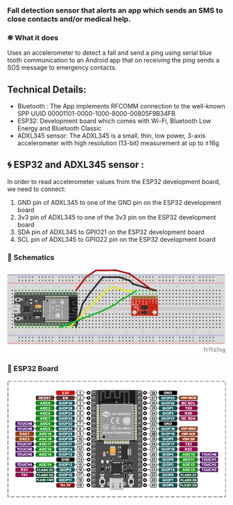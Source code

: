 ### Fall detection sensor that alerts an app which sends an SMS to close contacts and/or medical help.
### ❄ What it does
Uses an accelerometer to detect a fall and send a ping using serial blue tooth communication to an Android app that on receiving the ping sends a SOS message to emergency contacts.

Technical Details:
------------------
* Bluetooth : The App implements RFCOMM connection to the well-known SPP UUID 00001101-0000-1000-8000-00805F9B34FB
* ESP32: Development board which comes with Wi-Fi, Bluetooth Low Energy and Bluetooth Classic
* ADXL345 sensor: The ADXL345 is a small, thin, low power, 3-axis accelerometer with high resolution (13-bit) measurement at up to ±16g 

🌀 ESP32 and ADXL345 sensor : 
-----------------------------------------------------------------------------------------------------------------------
In order to read accelerometer values from the ESP32 development board, we need to connect:
1. GND pin of ADXL345 to one of the GND pin on the ESP32 development board
2. 3v3 pin of ADXL345 to one of the 3v3 pin on the ESP32 development board
3. SDA pin of ADXL345 to GPIO21 on the ESP32 development board
4. SCL pin of ADXL345 to GPIO22 pin on the ESP32 development board


### 💎  Schematics
![Fritzing](Sketch/Fritzing.png)

### 💎  ESP32 Board
![ESP32](Utilities/ESP32.PNG)
